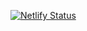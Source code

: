 [![Netlify Status](https://api.netlify.com/api/v1/badges/a9dc46cb-0938-467a-b6c4-c6f22ba6a19e/deploy-status)](https://app.netlify.com/sites/musical-phoenix-a395c9/deploys)
